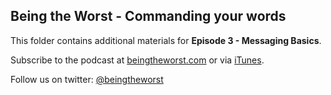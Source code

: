 ## Being the Worst - Commanding your words

This folder contains additional materials for **Episode 3 - Messaging Basics**.






Subscribe to the podcast at [beingtheworst.com](http://beingtheworst.com)
or via [iTunes](http://itunes.apple.com/us/podcast/being-the-worst/id554597082).

Follow us on twitter: [@beingtheworst](https://twitter.com/beingtheworst)